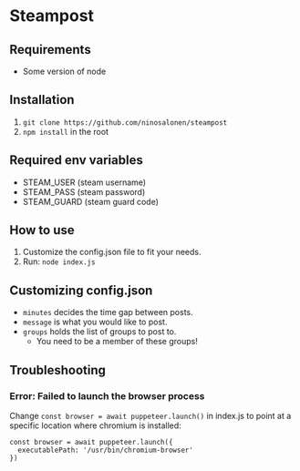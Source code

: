 # Steampost

## Requirements

- Some version of node

## Installation

1. `git clone https://github.com/ninosalonen/steampost`
2. `npm install` in the root

## Required env variables
- STEAM_USER (steam username)
- STEAM_PASS (steam password)
- STEAM_GUARD (steam guard code)

## How to use

1.  Customize the config.json file to fit your needs.
2.  Run: `node index.js`

## Customizing config.json

- `minutes` decides the time gap between posts.
- `message` is what you would like to post.
- `groups` holds the list of groups to post to.
  - You need to be a member of these groups!

## Troubleshooting

### Error: Failed to launch the browser process
Change `const browser = await puppeteer.launch()` in index.js to point at a specific location where chromium is installed:
```
const browser = await puppeteer.launch({
  executablePath: '/usr/bin/chromium-browser'
})
```
